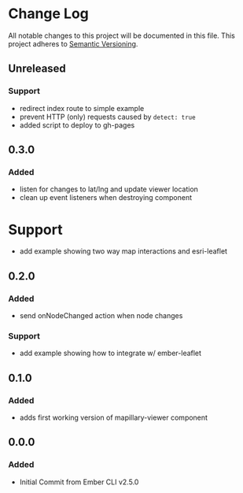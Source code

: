 # Change Log
All notable changes to this project will be documented in this file.
This project adheres to [Semantic Versioning](http://semver.org/).

## Unreleased
### Support
- redirect index route to simple example
- prevent HTTP (only) requests caused by `detect: true`
- added script to deploy to gh-pages

## 0.3.0
### Added
- listen for changes to lat/lng and update viewer location
- clean up event listeners when destroying component
# Support
- add example showing two way map interactions and esri-leaflet

## 0.2.0
### Added
- send onNodeChanged action when node changes
### Support
- add example showing how to integrate w/ ember-leaflet

## 0.1.0
### Added
- adds first working version of mapillary-viewer component

## 0.0.0
### Added
- Initial Commit from Ember CLI v2.5.0
